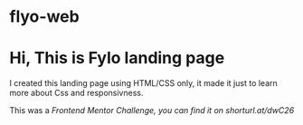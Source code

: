 # flyo-web
<h1>Hi, This is Fylo landing page</h1>
I created this landing page using HTML/CSS only, it made it just to learn more about Css and responsivness.

This was a <i>Frontend Mentor<i/> Challenge, you can find it on shorturl.at/dwC26
